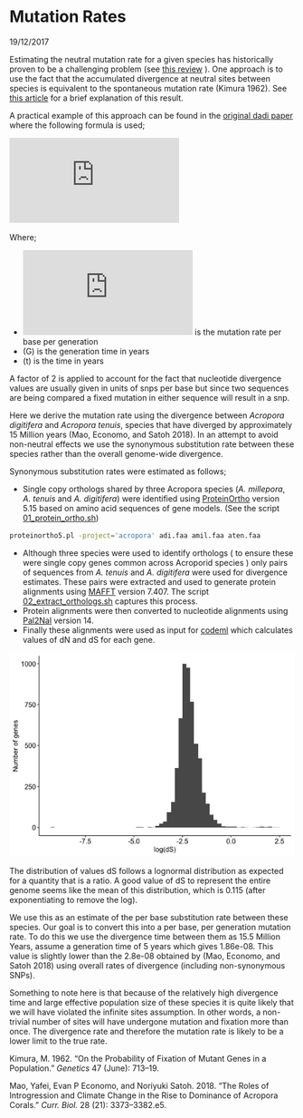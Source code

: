 Mutation Rates
================
19/12/2017

Estimating the neutral mutation rate for a given species has
historically proven to be a challenging problem (see [this
review](https://paperpile.com/app/p/2777cb4a-5cd4-0fbc-88e3-7e20fc651d44)
). One approach is to use the fact that the accumulated divergence at
neutral sites between species is equivalent to the spontaneous mutation
rate (Kimura 1962). See [this
article](https://en.wikipedia.org/wiki/Fixation_\(population_genetics\))
for a brief explanation of this result.

A practical example of this approach can be found in the [original dadi
paper](https://paperpile.com/app/p/2ce90e5e-50d6-0861-a6c6-d0c9108a7184)
where the following formula is
used;

![](https://latex.codecogs.com/svg.latex?%5Cmu%20%3D%20%5Cfrac%7Bd%20*%20G%7D%7B2*t%7D)

Where;

  - ![](https://latex.codecogs.com/svg.latex?%5Cinline%20%5Cmu) is the
    mutation rate per base per generation
  - \(G\) is the generation time in years
  - \(t\) is the time in years

A factor of 2 is applied to account for the fact that nucleotide
divergence values are usually given in units of snps per base but since
two sequences are being compared a fixed mutation in either sequence
will result in a snp.

Here we derive the mutation rate using the divergence between *Acropora
digitifera* and *Acropora tenuis*, species that have diverged by
approximately 15 Million years (Mao, Economo, and Satoh 2018). In an
attempt to avoid non-neutral effects we use the synonymous substitution
rate between these species rather than the overall genome-wide
divergence.

Synonymous substitution rates were estimated as follows;

  - Single copy orthologs shared by three Acropora species (*A.
    millepora*, *A. tenuis* and *A. digitifera*) were identified using
    [ProteinOrtho](https://www.bioinf.uni-leipzig.de/Software/proteinortho/)
    version 5.15 based on amino acid sequences of gene models. (See the
    script [01\_protein\_ortho.sh](hpc/orthology/01_protein_ortho.sh))

<!-- end list -->

``` bash
proteinortho5.pl -project='acropora' adi.faa amil.faa aten.faa
```

  - Although three species were used to identify orthologs ( to ensure
    these were single copy genes common across Acroporid species ) only
    pairs of sequences from *A. tenuis* and *A. digitifera* were used
    for divergence estimates. These pairs were extracted and used to
    generate protein alignments using
    [MAFFT](https://mafft.cbrc.jp/alignment/software/) version 7.407.
    The script
    [02\_extract\_orthologs.sh](hpc/orthology/02_extract_orthologs.sh)
    captures this process.
  - Protein alignments were then converted to nucleotide alignments
    using [Pal2Nal](http://www.bork.embl.de/pal2nal/) version 14.
  - Finally these alignments were used as input for
    [codeml](http://abacus.gene.ucl.ac.uk/software/paml.html) which
    calculates values of dN and dS for each gene.

![](02_mutation_rates_files/figure-gfm/unnamed-chunk-2-1.png)<!-- -->

The distribution of values dS follows a lognormal distribution as
expected for a quantity that is a ratio. A good value of dS to represent
the entire genome seems like the mean of this distribution, which is
0.115 (after exponentiating to remove the log).

We use this as an estimate of the per base substitution rate between
these species. Our goal is to convert this into a per base, per
generation mutation rate. To do this we use the divergence time between
them as 15.5 Million Years, assume a generation time of 5 years which
gives 1.86e-08. This value is slightly lower than the 2.8e-08 obtained
by (Mao, Economo, and Satoh 2018) using overall rates of divergence
(including non-synonymous SNPs).

Something to note here is that because of the relatively high divergence
time and large effective population size of these species it is quite
likely that we will have violated the infinite sites assumption. In
other words, a non-trivial number of sites will have undergone mutation
and fixation more than once. The divergence rate and therefore the
mutation rate is likely to be a lower limit to the true rate.

<div id="refs" class="references">

<div id="ref-Kimura1962-dy">

Kimura, M. 1962. “On the Probability of Fixation of Mutant Genes in a
Population.” *Genetics* 47 (June): 713–19.

</div>

<div id="ref-Mao2018-bu">

Mao, Yafei, Evan P Economo, and Noriyuki Satoh. 2018. “The Roles of
Introgression and Climate Change in the Rise to Dominance of Acropora
Corals.” *Curr. Biol.* 28 (21): 3373–3382.e5.

</div>

</div>
